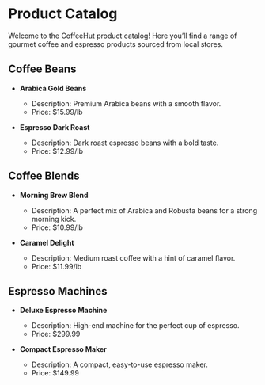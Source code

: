 # Product Catalog

Welcome to the CoffeeHut product catalog! Here you’ll find a range of gourmet coffee and espresso products sourced from local stores.

## Coffee Beans
- **Arabica Gold Beans**
  - Description: Premium Arabica beans with a smooth flavor.
  - Price: $15.99/lb

- **Espresso Dark Roast**
  - Description: Dark roast espresso beans with a bold taste.
  - Price: $12.99/lb

## Coffee Blends
- **Morning Brew Blend**
  - Description: A perfect mix of Arabica and Robusta beans for a strong morning kick.
  - Price: $10.99/lb

- **Caramel Delight**
  - Description: Medium roast coffee with a hint of caramel flavor.
  - Price: $11.99/lb

## Espresso Machines
- **Deluxe Espresso Machine**
  - Description: High-end machine for the perfect cup of espresso.
  - Price: $299.99

- **Compact Espresso Maker**
  - Description: A compact, easy-to-use espresso maker.
  - Price: $149.99
